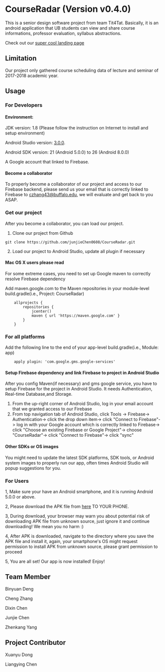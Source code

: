 # CourseRadar (Version v0.4.0)
This is a senior design software project from team Tit4Tat. 
Basically, it is an android application that 
UB students can view and share course informations, professor evaluation, syllabus abstractions. 

Check out our [super cool landing page](https://courseradar.firebaseapp.com/)

## Limitation
Our project only gathered course scheduling data of lecture and seminar of 2017-2018 academic year. 

## Usage

### For Developers

#### Environment:
JDK version: 1.8 (Please follow the instruction on Internet to install and setup environment)

Android Studio version: [3.0.0](https://developer.android.com/studio/index.html). 

Android SDK version: 21 (Android 5.0.0) to 26 (Android 8.0.0)

A Google account that linked to Firebase.

#### Become a collaborator
To properly become a collaborator of our project and access to our Firebase backend, please send us your email that is correctly
linked to Firebase to [czhang43@buffalo.edu](mailto:czhang43@buffalo.edu), we will evaluate and get back to you ASAP.

### Get our project
After you become a collaborator, you can load our project.
1. Clone our project from Github 
```
git clone https://github.com/junjieChen0608/CourseRadar.git
```
2. Load our project to Android Studio, update all plugin if necessary

#### Mac OS X users please read
For some extreme cases, you need to set up Google maven to correctly resolve Firebase dependency

Add maven.google.com to the Maven repositories in your module-level build.gradle(i.e., Project: CourseRadar)
```
    allprojects {
        repositories {
            jcenter()
            maven { url 'https://maven.google.com' }
        }
    }
```

### For all platforms
Add the following line to the end of your app-level build.gradle(i.e., Module: app)
```
    apply plugin: 'com.google.gms.google-services'
```

#### Setup Firebase dependency and link Firebase to project in Android Studio
After you config Maven(if necessary) and gms google service, you have to setup Firebase for the project in Android Studio. It needs Authentication, Real-time Database,and Storage.
1. From the up-right corner of Android Studio, log in your email account that we granted access to our Firebase 
2. From top navigation tab of Android Studio, click Tools -> 
Firebase-> 
Authentication-> 
click the drop down item-> 
click "Connect to Firebase"-> 
log in with your Google account which is correctly linked to Firebase-> 
click "Choose an existing Firebase or Google Project"-> 
choose "CourseRadar"-> 
click "Connect to Firebase"-> 
click "sync"

#### Other SDKs or OS images
You might need to update the latest SDK platforms, SDK tools, or Android system images to properly run our app, often times Android Studio will popup suggestions
for you.

### For Users
1, Make sure your have an Android smartphone, and it is running Android 5.0.0 or above.

2, Please download the APK file from [here](https://firebasestorage.googleapis.com/v0/b/courseradar.appspot.com/o/CourseRadar-MVP.apk?alt=media&token=bfcb020f-54ca-4f50-8256-2bca5bbdab9e) TO YOUR PHONE.

3, During download, your browser may warn you about potential risk of downloading APK file from unknown source, just ignore it and continue downloading! We mean you no harm :)

4, After APK is downloaded, navigate to the directory where you save the APK file and install it, again, your smartphone's OS might request permission to install APK from unknown source, please grant permission to proceed

5, You are all set! Our app is now installed! Enjoy!

## Team Member

Binyuan Deng

Cheng Zhang

Dixin Chen

Junjie Chen

Zhenkang Yang

## Project Contributor

Xuanyu Dong

Liangying Chen
